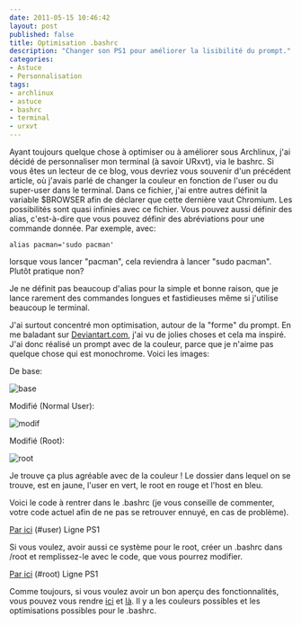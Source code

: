 ```yaml
---
date: 2011-05-15 10:46:42
layout: post
published: false
title: Optimisation .bashrc
description: "Changer son PS1 pour améliorer la lisibilité du prompt."
categories:
- Astuce
- Personnalisation
tags:
- archlinux
- astuce
- bashrc
- terminal
- urxvt
---
```


Ayant toujours quelque chose à optimiser ou à améliorer sous Archlinux, j'ai décidé de personnaliser mon terminal (à savoir URxvt), via le bashrc. Si vous êtes un lecteur de ce blog, vous devriez vous souvenir d'un précédent article, où j'avais parlé de changer la couleur en fonction de l'user ou du super-user dans le terminal.
Dans ce fichier, j'ai entre autres définit la variable $BROWSER afin de déclarer que cette dernière vaut Chromium. Les possibilités sont quasi infinies avec ce fichier. Vous pouvez aussi définir des alias, c'est-à-dire que vous pouvez définir des abréviations pour une commande donnée. Par exemple, avec:

<!-- more -->

	alias pacman='sudo pacman'

lorsque vous lancer "pacman", cela reviendra à lancer "sudo pacman". Plutôt pratique non?

Je ne définit pas beaucoup d'alias pour la simple et bonne raison, que je lance rarement des commandes longues et fastidieuses même si j'utilise beaucoup le terminal.

J'ai surtout concentré mon optimisation, autour de la "forme" du prompt. En me baladant sur [Deviantart.com](http://www.deviantart.com/), j'ai vu de jolies choses et cela ma inspiré. J'ai donc réalisé un prompt avec de la couleur, parce que je n'aime pas quelque chose qui est monochrome.
Voici les images:

De base:

<img class="imgcenter" alt="base" src="http://linuxien.legtux.org/uploads/images/2011/05/termbase.png">

Modifié (Normal User):

<img class="imgcenter" alt="modif" src="http://linuxien.legtux.org/uploads/images/2011/05/termmodif.png">

Modifié (Root):

<img class="imgcenter" alt="root" src="http://linuxien.legtux.org/uploads/images/2011/05/termmodifroot.png">

Je trouve ça plus agréable avec de la couleur ! Le dossier dans lequel on se trouve, est en jaune, l'user en vert, le root en rouge et l'host en bleu.

Voici le code à rentrer dans le .bashrc (je vous conseille de commenter, votre code actuel afin de ne pas se retrouver ennuyé, en cas de problème).

[Par ici](https://github.com/Ypnose/Madfiles/blob/master/.bashrc) (#user) Ligne PS1

Si vous voulez, avoir aussi ce système pour le root, créer un .bashrc dans /root et remplissez-le avec le code, que vous pourrez modifier.

[Par ici](https://github.com/Ypnose/Madfiles/blob/master/.bashrc_root) (#root) Ligne PS1

Comme toujours, si vous voulez avoir un bon aperçu des fonctionnalités, vous pouvez vous rendre [ici](https://wiki.archlinux.org/index.php/Bashrc#Configuration) et [là](https://wiki.archlinux.org/index.php/Color_Bash_Prompt). Il y a les couleurs possibles et les optimisations possibles pour le .bashrc.
